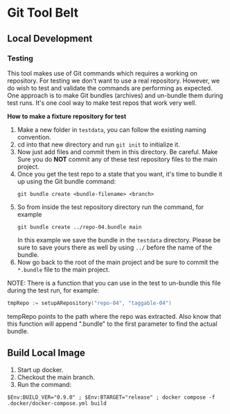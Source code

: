 # Git Tool Belt

## Local Development

### Testing

This tool makes use of Git commands which requires a working on repository. For
testing we don't want to use a real repository. However, we do wish to test
and validate the commands are performing as expected. One
approach is to make Git bundles (archives) and un-bundle them during test runs.
It's one cool way to make test repos that work very well.

**How to make a fixture repository for test**

1. Make a new folder in `testdata`, you can follow the existing naming
   convention.
2. cd into that new directory and run `git init` to initialize it.
3. Now just add files and commit them in this directory. Be careful. Make Sure
   you do **NOT** commit any of these test repository files to the main project.
4. Once you get the test repo to a state that you want, it's time to bundle it
   up using the Git bundle command:
   ```
   git bundle create <bundle-filename> <branch>
   ```
5. So from inside the test repository directory run the command, for
   example
   ```
   git bundle create ../repo-04.bundle main
   ```
   In this example we save the bundle in the `testdata` directory. Please be
   sure to save yours there as well by using `../` before the name of the bundle.
6. Now go back to the root of the main project and be sure to commit the
   `*.bundle` file to the main project.

NOTE: There is a function that you can use in the test to un-bundle this file during
the test run, for example:
```go
tmpRepo := setupARepository("repo-04", "taggable-04")
```
tempRepo points to the path where the repo was extracted. Also know that this
function will append ".bundle" to the first parameter to find the actual bundle.

## Build Local Image

1. Start up docker.
2. Checkout the main branch.
3. Run the command:

```shell
$Env:BUILD_VER="0.9.0" ; $Env:BTARGET="release" ; docker compose -f .docker/docker-compose.yml build
```